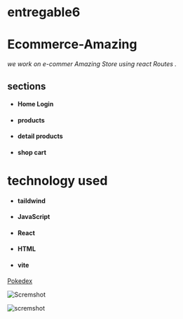 
# entregable6

# Ecommerce-Amazing

*we work on e-commer Amazing Store using react Routes .*

## sections

- #### Home Login
- #### products 
- #### detail products
- #### shop cart
# technology used 

- #### taildwind
- #### JavaScript
- #### React
- #### HTML
- #### vite

[Pokedex](https://ecommerce-store-proyect6.netlify.app/ "Amazing")

![Scremshot](https://i.ibb.co/M2kdSLv/amazing.png)

![scremshot](https://i.ibb.co/K7k1vR4/amazing-2.png)

